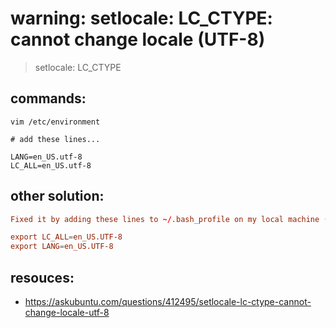 # warning: setlocale: LC_CTYPE: cannot change locale (UTF-8)
> setlocale: LC_CTYPE


## commands:
```shell
vim /etc/environment

# add these lines...

LANG=en_US.utf-8
LC_ALL=en_US.utf-8
```


## other solution:
```conf
Fixed it by adding these lines to ~/.bash_profile on my local machine (OSX).

export LC_ALL=en_US.UTF-8
export LANG=en_US.UTF-8
```

## resouces:
+ https://askubuntu.com/questions/412495/setlocale-lc-ctype-cannot-change-locale-utf-8